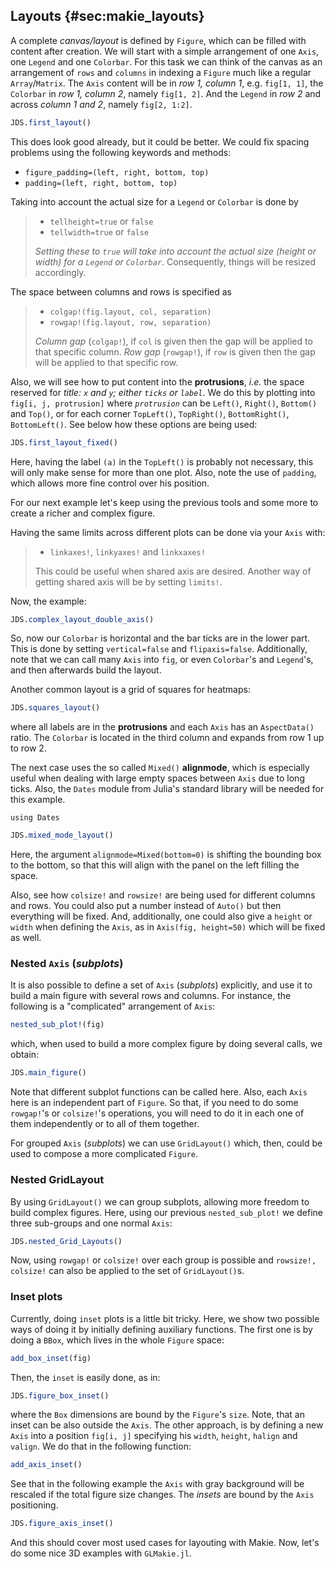 ## Layouts {#sec:makie_layouts}

A complete *canvas/layout* is defined by `Figure`, which can be filled with content after creation. We will start with a simple arrangement of one `Axis`, one `Legend` and one `Colorbar`. For this task we can think of the canvas as an arrangement of `rows` and `columns` in indexing a `Figure` much like a regular `Array`/`Matrix`. The `Axis` content will be in *row 1, column 1*, e.g. `fig[1, 1]`, the `Colorbar` in *row 1, column 2*, namely `fig[1, 2]`. And the `Legend` in *row 2* and across *column 1 and 2*, namely `fig[2, 1:2]`.

```julia (editor=true, logging=false, output=true)
JDS.first_layout()
```
This does look good already, but it could be better. We could fix spacing problems using the following keywords and methods:

  * `figure_padding=(left, right, bottom, top)`
  * `padding=(left, right, bottom, top)`

Taking into account the actual size for a `Legend` or `Colorbar` is done by

>   * `tellheight=true` or `false`
>   * `tellwidth=true` or `false`
>
> *Setting these to `true` will take into account the actual size (height or width) for a `Legend` or `Colorbar`*. Consequently, things will be resized accordingly.


The space between columns and rows is specified as

>   * `colgap!(fig.layout, col, separation)`
>   * `rowgap!(fig.layout, row, separation)`
>
> *Column gap* (`colgap!`), if `col` is given then the gap will be applied to that specific column. *Row gap* (`rowgap!`), if `row` is given then the gap will be applied to that specific row.


Also, we will see how to put content into the **protrusions**, *i.e.* the space reserved for *title: `x` and `y`; either `ticks` or `label`*. We do this by plotting into `fig[i, j, protrusion]` where *`protrusion`* can be `Left()`, `Right()`, `Bottom()` and `Top()`, or for each corner `TopLeft()`, `TopRight()`, `BottomRight()`, `BottomLeft()`. See below how these options are being used:

```julia (editor=true, logging=false, output=true)
JDS.first_layout_fixed()
```
Here, having the label `(a)` in the `TopLeft()` is probably not necessary, this will only make sense for more than one plot. Also, note the use of `padding`, which allows more fine control over his position.

For our next example let's keep using the previous tools and some more to create a richer and complex figure.

Having the same limits across different plots can be done via your `Axis` with:

>   * `linkaxes!`, `linkyaxes!` and `linkxaxes!`
>
> This could be useful when shared axis are desired. Another way of getting shared axis will be by setting `limits!`.


Now, the example:

```julia (editor=true, logging=false, output=true)
JDS.complex_layout_double_axis()
```
So, now our `Colorbar` is horizontal and the bar ticks are in the lower part. This is done by setting `vertical=false` and `flipaxis=false`. Additionally, note that we can call many `Axis` into `fig`, or even `Colorbar`'s and `Legend`'s, and then afterwards build the layout.

Another common layout is a grid of squares for heatmaps:

```julia (editor=true, logging=false, output=true)
JDS.squares_layout()
```
where all labels are in the **protrusions** and each `Axis` has an `AspectData()` ratio. The `Colorbar` is located in the third column and expands from row 1 up to row 2.

The next case uses the so called `Mixed()` **alignmode**, which is especially useful when dealing with large empty spaces between `Axis` due to long ticks. Also, the `Dates` module from Julia's standard library will be needed for this example.

```
using Dates
```

```julia (editor=true, logging=false, output=true)
JDS.mixed_mode_layout()
```
Here, the argument `alignmode=Mixed(bottom=0)` is shifting the bounding box to the bottom, so that this will align with the panel on the left filling the space.

Also, see how `colsize!` and `rowsize!` are being used for different columns and rows. You could also put a number instead of `Auto()` but then everything will be fixed. And, additionally, one could also give a `height` or `width` when defining the `Axis`, as in `Axis(fig, height=50)` which will be fixed as well.

### Nested `Axis` (*subplots*)

It is also possible to define a set of `Axis` (*subplots*) explicitly, and use it to build a main figure with several rows and columns. For instance, the following is a "complicated" arrangement of `Axis`:

```julia (editor=true, logging=false, output=true)
nested_sub_plot!(fig)
```
which, when used to build a more complex figure by doing several calls, we obtain:

```julia (editor=true, logging=false, output=true)
JDS.main_figure()
```
Note that different subplot functions can be called here. Also, each `Axis` here is an independent part of `Figure`. So that, if you need to do some `rowgap!`'s or `colsize!`'s operations, you will need to do it in each one of them independently or to all of them together.

For grouped `Axis` (*subplots*) we can use `GridLayout()` which, then, could be used to compose a more complicated `Figure`.

### Nested GridLayout

By using `GridLayout()` we can group subplots, allowing more freedom to build complex figures. Here, using our previous `nested_sub_plot!` we define three sub-groups and one normal `Axis`:

```julia (editor=true, logging=false, output=true)
JDS.nested_Grid_Layouts()
```
Now, using `rowgap!` or `colsize!` over each group is possible and `rowsize!, colsize!` can also be applied to the set of `GridLayout()`s.

### Inset plots

Currently, doing `inset` plots is a little bit tricky. Here, we show two possible ways of doing it by initially defining auxiliary functions. The first one is by doing a `BBox`, which lives in the whole `Figure` space:

```julia (editor=true, logging=false, output=true)
add_box_inset(fig)
```
Then, the `inset` is easily done, as in:

```julia (editor=true, logging=false, output=true)
JDS.figure_box_inset()
```
where the `Box` dimensions are bound by the `Figure`'s `size`. Note, that an inset can be also outside the `Axis`. The other approach, is by defining a new `Axis` into a position `fig[i, j]` specifying his `width`, `height`, `halign` and `valign`. We do that in the following function:

```julia (editor=true, logging=false, output=true)
add_axis_inset()
```
See that in the following example the `Axis` with gray background will be rescaled if the total figure size changes. The *insets* are bound by the `Axis` positioning.

```julia (editor=true, logging=false, output=true)
JDS.figure_axis_inset()
```
And this should cover most used cases for layouting with Makie. Now, let's do some nice 3D examples with  `GLMakie.jl`.

